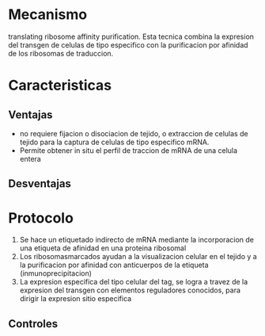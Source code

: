 # Mecanismo

translating ribosome affinity purification. Esta tecnica combina la expresion del transgen de celulas de tipo especifico con la purificacion por afinidad de los ribosomas de traduccion.

# Caracteristicas

## Ventajas

- no requiere fijacion o disociacion de tejido, o extraccion de celulas de tejido para la captura de celulas de tipo especifico mRNA.
- Permite obtener in situ el perfil de traccion de mRNA de una celula entera

## Desventajas

# Protocolo

1. Se hace un etiquetado indirecto de mRNA mediante la incorporacion de una etiqueta de afinidad en una proteina ribosomal
2. Los ribosomasmarcados ayudan a la visualizacion celular en el tejido y a la purificacion por afinidad con anticuerpos de la etiqueta (inmunoprecipitacion)
3. La expresion especifica del tipo celular del tag, se logra a travez de la expresion del transgen con elementos reguladores conocidos, para dirigir la expresion sitio especifica

## Controles

